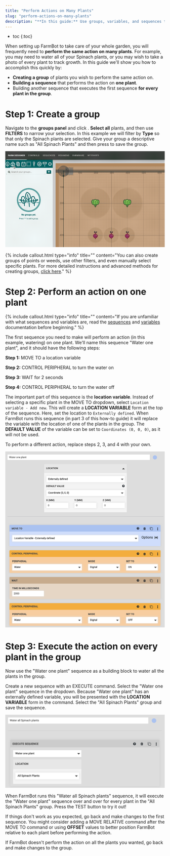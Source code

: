 ```yaml
---
title: "Perform Actions on Many Plants"
slug: "perform-actions-on-many-plants"
description: "**In this guide:** Use groups, variables, and sequences to perform the same action on many plants"
---
```


* toc
{:toc}

When setting up FarmBot to take care of your whole garden, you will frequently need to **perform the same action on many plants**. For example, you may need to water all of your Spinach plants, or you may wish to take a photo of every plant to track growth. In this guide we'll show you how to accomplish this quickly by:

  * **Creating a group** of plants you wish to perform the same action on.
  * **Building a sequence** that performs the action on **one plant**.
  * Building another sequence that executes the first sequence **for every plant in the group**.

# Step 1: Create a group
Navigate to the **groups panel** and click <span class="fb-button fb-blue"><i class='fa fa-plus'></i></span>. **Select all** plants, and then use **FILTERS** to narrow your selection. In this example we will filter by **Type** so that only the Spinach plants are selected. Give your group a descriptive name such as "All Spinach Plants" and then press <i class='fa fa-arrow-left'></i> to save the group.

![Create Group.gif](_images/Create_Group.gif)



{%
include callout.html
type="info"
title=""
content="You can also create groups of points or weeds, use other filters, and even manually select specific plants. For more detailed instructions and advanced methods for creating groups, [click here](../../The-FarmBot-Web-App/farm-designer/groups.md)."
%}

# Step 2: Perform an action on one plant

{%
include callout.html
type="info"
title=""
content="If you are unfamiliar with what sequences and variables are, read the [sequences](../../The-FarmBot-Web-App/sequences.md) and [variables](../../The-FarmBot-Web-App/sequences/variables.md) documentation before beginning."
%}

The first sequence you need to make will perform an action (in this example, watering) on one plant. We'll name this sequence "Water one plant", and it should have the following steps:

**Step 1:** <span class="fb-step fb-move-absolute">MOVE TO</span> a location variable

**Step 2:** <span class="fb-step fb-write-pin">CONTROL PERIPHERAL</span> to turn the water on

**Step 3:** <span class="fb-step fb-wait">WAIT</span> for 2 seconds

**Step 4:** <span class="fb-step fb-write-pin">CONTROL PERIPHERAL</span> to turn the water off

The important part of this sequence is the **location variable**. Instead of selecting a specific plant in the <span class="fb-step fb-move-absolute">MOVE TO</span> dropdown, select `Location variable - Add new`. This will create a **LOCATION VARIABLE** form at the top of the sequence. Here, set the location to `Externally defined`. When FarmBot runs this sequence (in part 3 of this how-to guide) it will replace the variable with the location of one of the plants in the group. The **DEFAULT VALUE** of the variable can be set to `Coordinates (0, 0, 0)`, as it will not be used.

To perform a different action, replace steps 2, 3, and 4 with your own.

![Screen Shot 2020-04-24 at 5.03.54 PM.png](_images/Screen_Shot_2020-04-24_at_5.03.54_PM.png)

# Step 3: Execute the action on every plant in the group

Now use the "Water one plant" sequence as a building block to water all the plants in the group.

Create a new sequence with an <span class="fb-step fb-execute">EXECUTE</span> command. Select the "Water one plant" sequence in the dropdown. Because "Water one plant" has an externally defined variable, you will be presented with the **LOCATION VARIABLE** form in the command. Select the "All Spinach Plants" group and save the sequence.

![Screen Shot 2020-04-24 at 5.53.18 PM.png](_images/Screen_Shot_2020-04-24_at_5.53.18_PM.png)

When FarmBot runs this "Water all Spinach plants" sequence, it will execute the "Water one plant" sequence over and over for every plant in the "All Spinach Plants" group. Press the <span class="fb-button fb-orange">TEST</span> button to try it out!

If things don't work as you expected, go back and make changes to the first sequence. You might consider adding a <span class="fb-step fb-move-relative">MOVE RELATIVE</span> command after the <span class="fb-step fb-move-absolute">MOVE TO</span> command or using **OFFSET** values to better position FarmBot relative to each plant before performing the action.

If FarmBot doesn't perform the action on all the plants you wanted, go back and make changes to the group.
